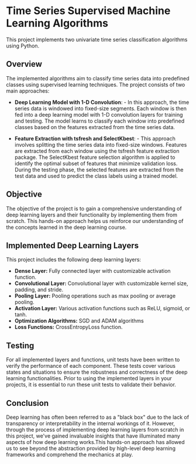 # Time Series Supervised Machine Learning Algorithms

This project implements two univariate time series classification algorithms using Python.

## Overview

The implemented algorithms aim to classify time series data into predefined classes using supervised learning techniques. The project consists of two main approaches:

- **Deep Learning Model with 1-D Convolution**:
      -  In this approach, the time series data is windowed into fixed-size segments.
        Each window is then fed into a deep learning model with 1-D convolution layers for training and testing.
        The model learns to classify each window into predefined classes based on the features extracted from the time series data.

- **Feature Extraction with tsfresh and SelectKbest**:
      -  This approach involves splitting the time series data into fixed-size windows.
        Features are extracted from each window using the tsfresh feature extraction package.
        The SelectKbest feature selection algorithm is applied to identify the optimal subset of features that minimize validation loss.
        During the testing phase, the selected features are extracted from the test data and used to predict the class labels using a trained model.

## Objective
The objective of the project is to gain a comprehensive understanding of deep learning layers and their functionality by implementing them from scratch. 
This hands-on approach helps us reinforce our understanding of the concepts learned in the deep learning course.


## Implemented Deep Learning Layers
This project includes the following deep learning layers:
- **Dense Layer:** Fully connected layer with customizable activation function.
- **Convolutional Layer:** Convolutional layer with customizable kernel size, padding, and stride.
- **Pooling Layer:** Pooling operations such as max pooling or average pooling.
- **Activation Layer:** Various activation functions such as ReLU, sigmoid, or tanh.
- **Optimization Algorithms:** SGD and ADAM algorithms
- **Loss Functions:** CrossEntropyLoss function.

## Testing
For all implemented layers and functions, unit tests have been written to verify the performance of each component. These tests cover various states and situations to ensure the robustness and correctness of the deep learning functionalities. Prior to using the implemented layers in your projects, it is essential to run these unit tests to validate their behavior.

## Conclusion
Deep learning has often been referred to as a "black box" due to the lack of transparency or interpretability in the internal workings of it. However, through the process of implementing deep learning layers from scratch in this project, we've gained invaluable insights that have illuminated many aspects of how deep learning works.This hands-on approach has allowed us to see beyond the abstraction provided by high-level deep learning frameworks and comprehend the mechanics at play.

